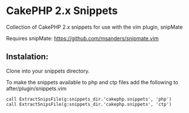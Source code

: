 CakePHP 2.x Snippets
=================

Collection of CakePHP 2.x snippets for use with the vim plugin, snipMate

Requires snipMate: https://github.com/msanders/snipmate.vim

Instalation:
-------------

Clone into your snippets directory.

To make the snippets available to php and ctp files add the following to after/plugin/snippets.vim

    call ExtractSnipsFile(g:snippets_dir.'cakephp.snippets', 'php')
    call ExtractSnipsFile(g:snippets_dir.'cakephp.snippets', 'ctp')


